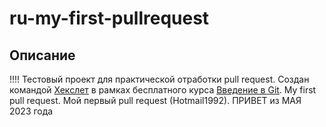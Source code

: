 # ru-my-first-pullrequest
## Описание
!!!!
Тестовый проект для практической отработки pull request.
Создан командой [Хекслет](https://ru.hexlet.io/ "Хекслет") в рамках бесплатного курса [Введение в Git](https://ru.hexlet.io/courses/intro_to_git "Введение в Git").
My first pull request.
Мой первый pull request (Hotmail1992).
ПРИВЕТ из МАЯ 2023 года
